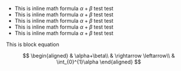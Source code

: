 - This is inline math formula $\alpha+\beta$ test test
- This is inline math formula $\alpha+\beta$ test test
- This is inline math formula $\alpha+\beta$ test test
- This is inline math formula $\alpha+\beta$ test test
- This is inline math formula $\alpha+\beta$ test test


This is block equation

$$
\begin{aligned}
   & \alpha+\beta\\
   & \rightarrow \leftarrow\\
   & \int_{0}^{1}\alpha
\end{aligned}
$$